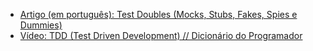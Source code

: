 - [Artigo (em português): Test Doubles (Mocks, Stubs, Fakes, Spies e Dummies)](https://medium.com/rd-shipit/test-doubles-mocks-stubs-fakes-spies-e-dummies-a5cdafcd0daf)
- [Vídeo: TDD (Test Driven Development) // Dicionário do Programador](https://www.youtube.com/watch?v=bLdEypr2e-8)